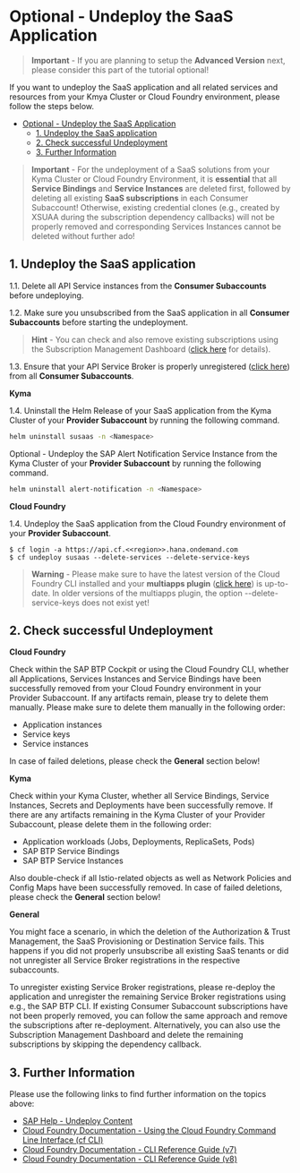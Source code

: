 # Optional - Undeploy the SaaS Application

> **Important** - If you are planning to setup the **Advanced Version** next, please consider this part of the tutorial optional!

If you want to undeploy the SaaS application and all related services and resources from your Kmya Cluster or Cloud Foundry environment, please follow the steps below. 

- [Optional - Undeploy the SaaS Application](#optional---undeploy-the-saas-application)
  - [1. Undeploy the SaaS application](#1-undeploy-the-saas-application)
  - [2. Check successful Undeployment](#2-check-successful-undeployment)
  - [3. Further Information](#3-further-information)

> **Important** - For the undeployment of a SaaS solutions from your Kyma Cluster or Cloud Foundry Environment, it is **essential** that all **Service Bindings** and **Service Instances** are deleted first, followed by deleting all existing **SaaS subscriptions** in each Consumer Subaccount! Otherwise, existing credential clones (e.g., created by XSUAA during the subscription dependency callbacks) will not be properly removed and corresponding Services Instances cannot be deleted without further ado!


## 1. Undeploy the SaaS application

1.1. Delete all API Service instances from the **Consumer Subaccounts** before undeploying.

1.2. Make sure you unsubscribed from the SaaS application in all **Consumer Subaccounts** before starting the undeployment. 

> **Hint** - You can check and also remove existing subscriptions using the Subscription Management Dashboard ([click here](https://help.sap.com/docs/btp/sap-business-technology-platform/using-subscription-management-dashboard) for details). 

1.3. Ensure that your API Service Broker is properly unregistered ([click here](../9-unsubscribe-consumer-subaccount/README.md#2-check-successful-unsubscription)) from all **Consumer Subaccounts**. 

**Kyma** 

1.4. Uninstall the Helm Release of your SaaS application from the Kyma Cluster of your **Provider Subaccount** by running the following command. 

```sh
helm uninstall susaas -n <Namespace>
```

Optional - Undeploy the SAP Alert Notification Service Instance from the Kyma Cluster of your **Provider Subaccount** by running the following command. 

```sh
helm uninstall alert-notification -n <Namespace>
```

**Cloud Foundry**

1.4. Undeploy the SaaS application from the Cloud Foundry environment of your **Provider Subaccount**. 

```
$ cf login -a https://api.cf.<<region>>.hana.ondemand.com
$ cf undeploy susaas --delete-services --delete-service-keys
```

> **Warning** - Please make sure to have the latest version of the Cloud Foundry CLI installed and your **multiapps plugin** ([click here](https://help.sap.com/docs/btp/sap-business-technology-platform/install-multiapps-cli-plugin-in-cloud-foundry-environment)) is up-to-date. In older versions of the multiapps plugin, the option --delete-service-keys does not exist yet! 


## 2. Check successful Undeployment

**Cloud Foundry**

Check within the SAP BTP Cockpit or using the Cloud Foundry CLI, whether all Applications, Services Instances and Service Bindings have been successfully removed from your Cloud Foundry environment in your Provider Subaccount. If any artifacts remain, please try to delete them manually. Please make sure to delete them manually in the following order:

- Application instances
- Service keys
- Service instances

In case of failed deletions, please check the **General** section below!  

**Kyma**

Check within your Kyma Cluster, whether all Service Bindings, Service Instances, Secrets and Deployments have been successfully remove. If there are any artifacts remaining in the Kyma Cluster of your Provider Subaccount, please delete them in the following order:

- Application workloads (Jobs, Deployments, ReplicaSets, Pods)
- SAP BTP Service Bindings
- SAP BTP Service Instances

Also double-check if all Istio-related objects as well as Network Policies and Config Maps have been successfully removed. In case of failed deletions, please check the **General** section below!  


**General**

You might face a scenario, in which the deletion of the Authorization & Trust Management, the SaaS Provisioning or Destination Service fails. This happens if you did not properly unsubscribe all existing SaaS tenants or did not unregister all Service Broker registrations in the respective subaccounts. 

To unregister existing Service Broker registrations, please re-deploy the application and unregister the remaining Service Broker registrations using e.g., the SAP BTP CLI. If existing Consumer Subaccount subscriptions have not been properly removed, you can follow the same approach and remove the subscriptions after re-deployment. Alternatively, you can also use the Subscription Management Dashboard and delete the remaining subscriptions by skipping the dependency callback. 


## 3. Further Information

Please use the following links to find further information on the topics above:

* [SAP Help - Undeploy Content](https://help.sap.com/docs/BTP/65de2977205c403bbc107264b8eccf4b/fab96a603a004bd992822c83d4b01370.html?locale=en-US)
* [Cloud Foundry Documentation - Using the Cloud Foundry Command Line Interface (cf CLI)](https://docs.cloudfoundry.org/cf-cli/)
* [Cloud Foundry Documentation - CLI Reference Guide (v7)](https://cli.cloudfoundry.org/en-US/v7/)
* [Cloud Foundry Documentation - CLI Reference Guide (v8)](https://cli.cloudfoundry.org/en-US/v8/)